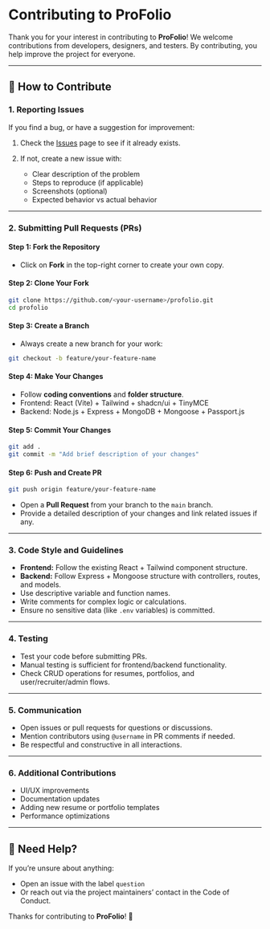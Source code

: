 # Contributing to ProFolio

Thank you for your interest in contributing to **ProFolio**! We welcome contributions from developers, designers, and testers. By contributing, you help improve the project for everyone.

---

## 📝 How to Contribute

### 1. Reporting Issues

If you find a bug, or have a suggestion for improvement:

1. Check the [Issues](https://github.com/<your-username>/profolio/issues) page to see if it already exists.
2. If not, create a new issue with:

   * Clear description of the problem
   * Steps to reproduce (if applicable)
   * Screenshots (optional)
   * Expected behavior vs actual behavior

---

### 2. Submitting Pull Requests (PRs)

#### Step 1: Fork the Repository

* Click on **Fork** in the top-right corner to create your own copy.

#### Step 2: Clone Your Fork

```bash
git clone https://github.com/<your-username>/profolio.git
cd profolio
```

#### Step 3: Create a Branch

* Always create a new branch for your work:

```bash
git checkout -b feature/your-feature-name
```

#### Step 4: Make Your Changes

* Follow **coding conventions** and **folder structure**.
* Frontend: React (Vite) + Tailwind + shadcn/ui + TinyMCE
* Backend: Node.js + Express + MongoDB + Mongoose + Passport.js

#### Step 5: Commit Your Changes

```bash
git add .
git commit -m "Add brief description of your changes"
```

#### Step 6: Push and Create PR

```bash
git push origin feature/your-feature-name
```

* Open a **Pull Request** from your branch to the `main` branch.
* Provide a detailed description of your changes and link related issues if any.

---

### 3. Code Style and Guidelines

* **Frontend:** Follow the existing React + Tailwind component structure.
* **Backend:** Follow Express + Mongoose structure with controllers, routes, and models.
* Use descriptive variable and function names.
* Write comments for complex logic or calculations.
* Ensure no sensitive data (like `.env` variables) is committed.

---

### 4. Testing

* Test your code before submitting PRs.
* Manual testing is sufficient for frontend/backend functionality.
* Check CRUD operations for resumes, portfolios, and user/recruiter/admin flows.

---

### 5. Communication

* Open issues or pull requests for questions or discussions.
* Mention contributors using `@username` in PR comments if needed.
* Be respectful and constructive in all interactions.

---

### 6. Additional Contributions

* UI/UX improvements
* Documentation updates
* Adding new resume or portfolio templates
* Performance optimizations

---

## 🙌 Need Help?

If you’re unsure about anything:

* Open an issue with the label `question`
* Or reach out via the project maintainers’ contact in the Code of Conduct.

Thanks for contributing to **ProFolio**! 💜


